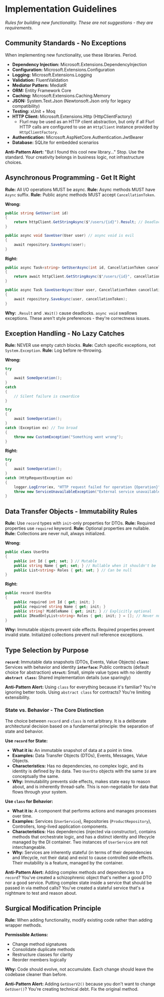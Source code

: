# Implementation Guidelines

*Rules for building new functionality. These are not suggestions - they are requirements.*

## Community Standards - No Exceptions

When implementing new functionality, use these libraries. Period.

- **Dependency Injection:** Microsoft.Extensions.DependencyInjection
- **Configuration:** Microsoft.Extensions.Configuration
- **Logging:** Microsoft.Extensions.Logging
- **Validation:** FluentValidation
- **Mediator Pattern:** MediatR
- **ORM:** Entity Framework Core
- **Caching:** Microsoft.Extensions.Caching.Memory
- **JSON:** System.Text.Json (Newtonsoft.Json only for legacy compatibility)
- **Testing:** xUnit + Moq
- **HTTP Client:** Microsoft.Extensions.Http (HttpClientFactory)
    - Flurl may be used as an HTTP client abstraction, but only if all Flurl HTTP calls are configured to use an `HttpClient` instance provided by `HttpClientFactory`.
- **Authentication:** Microsoft.AspNetCore.Authentication.JwtBearer
- **Database:** SQLite for embedded scenarios

**Anti-Pattern Alert:** "But I found this cool new library..." Stop. Use the standard. Your creativity belongs in business logic, not infrastructure choices.

## Asynchronous Programming - Get It Right

**Rule:** All I/O operations MUST be async.
**Rule:** Async methods MUST have `Async` suffix.
**Rule:** Public async methods MUST accept `CancellationToken`.

**Wrong:**
```csharp
public string GetUser(int id)
{
    return httpClient.GetStringAsync($"/users/{id}").Result; // Deadlock waiting to happen
}

public async void SaveUser(User user) // async void is evil
{
    await repository.SaveAsync(user);
}
```

**Right:**
```csharp
public async Task<string> GetUserAsync(int id, CancellationToken cancellationToken = default)
{
    return await httpClient.GetStringAsync($"/users/{id}", cancellationToken);
}

public async Task SaveUserAsync(User user, CancellationToken cancellationToken = default)
{
    await repository.SaveAsync(user, cancellationToken);
}
```

**Why:** `.Result` and `.Wait()` cause deadlocks. `async void` swallows exceptions. These aren't style preferences - they're correctness issues.

## Exception Handling - No Lazy Catches

**Rule:** NEVER use empty catch blocks.
**Rule:** Catch specific exceptions, not `System.Exception`.
**Rule:** Log before re-throwing.

**Wrong:**
```csharp
try
{
    await SomeOperation();
}
catch
{
    // Silent failure is cowardice
}

try
{
    await SomeOperation();
}
catch (Exception ex) // Too broad
{
    throw new CustomException("Something went wrong");
}
```

**Right:**
```csharp
try
{
    await SomeOperation();
}
catch (HttpRequestException ex)
{
    logger.LogError(ex, "HTTP request failed for operation {Operation}", nameof(SomeOperation));
    throw new ServiceUnavailableException("External service unavailable", ex);
}
```

## Data Transfer Objects - Immutability Rules

**Rule:** Use `record` types with `init`-only properties for DTOs.
**Rule:** Required properties use `required` keyword.
**Rule:** Optional properties are nullable.
**Rule:** Collections are never null, always initialized.

**Wrong:**
```csharp
public class UserDto
{
    public int Id { get; set; } // Mutable
    public string Name { get; set; } // Nullable when it shouldn't be
    public List<string> Roles { get; set; } // Can be null
}
```

**Right:**
```csharp
public record UserDto
{
    public required int Id { get; init; }
    public required string Name { get; init; }
    public string? MiddleName { get; init; } // Explicitly optional
    public IReadOnlyList<string> Roles { get; init; } = []; // Never null
}
```

**Why:** Immutable objects prevent side effects. Required properties prevent invalid state. Initialized collections prevent null reference exceptions.

## Type Selection by Purpose

**`record`:** Immutable data snapshots (DTOs, Events, Value Objects)
**`class`:** Services with behavior and identity
**`interface`:** Public contracts (default choice for abstraction)
**`struct`:** Small, simple value types with no identity
**`abstract class`:** Shared implementation details (use sparingly)

**Anti-Pattern Alert:** Using `class` for everything because it's familiar? You're ignoring better tools. Using `abstract class` for contracts? You're limiting extensibility.

### State vs. Behavior - The Core Distinction

The choice between `record` and `class` is not arbitrary. It is a deliberate architectural decision based on a fundamental principle: the separation of state and behavior.

**Use `record` for State:**
- **What it is:** An immutable snapshot of data at a point in time.
- **Examples:** Data Transfer Objects (DTOs), Events, Messages, Value Objects.
- **Characteristics:** Has no dependencies, no complex logic, and its identity is defined by its data. Two `UserDto` objects with the same `Id` are conceptually the same.
- **Why:** Immutability prevents side effects, makes state easy to reason about, and is inherently thread-safe. This is non-negotiable for data that flows through your system.

**Use `class` for Behavior:**
- **What it is:** A component that performs actions and manages processes over time.
- **Examples:** Services (`UserService`), Repositories (`ProductRepository`), Controllers, long-lived application components.
- **Characteristics:** Has dependencies (injected via constructor), contains methods that orchestrate logic, and has a distinct identity and lifecycle managed by the DI container. Two instances of `UserService` are not interchangeable.
- **Why:** Services are inherently stateful (in terms of their dependencies and lifecycle, not their data) and exist to cause controlled side effects. Their mutability is a feature, managed by the container.

**Anti-Pattern Alert:** Adding complex methods and dependencies to a `record`? You've created a schizophrenic object that's neither a good DTO nor a good service. Putting complex state inside a service that should be passed in via method calls? You've created a stateful service that's a nightmare to test and reason about.

## Surgical Modification Principle

**Rule:** When adding functionality, modify existing code rather than adding wrapper methods.

**Permissible Actions:**
- Change method signatures
- Consolidate duplicate methods
- Restructure classes for clarity
- Reorder members logically

**Why:** Code should evolve, not accumulate. Each change should leave the codebase cleaner than before.

**Anti-Pattern Alert:** Adding `GetUserV2()` because you don't want to change `GetUser()`? You're creating technical debt. Fix the original method.